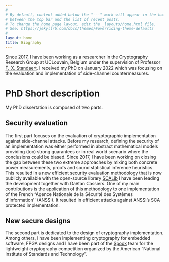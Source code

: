```yaml
---
#
# By default, content added below the "---" mark will appear in the home page
# between the top bar and the list of recent posts.
# To change the home page layout, edit the _layouts/home.html file.
# See: https://jekyllrb.com/docs/themes/#overriding-theme-defaults
#
layout: home
title: Biography
---
```



Since 2017, I have been working as a researcher in the Cryptography
Research Group at UCLouvain, Belgium under the supervision of Professor [F.-X.
Standaert](https://perso.uclouvain.be/fstandae/). I received my PhD on January
2022 which was focusing on the evaluation and implementation of side-channel
countermeasures. 

# PhD Short description

My PhD dissertation is composed of two parts.

## Security evaluation

The first part focuses on the evaluation of cryptographic implementation
against side-channel attacks. Before my research, defining the security of an
implementation was either performed in abstract mathematical models providing
(too) strong guarantees or in real world scenario where the conclusions could
be biased. Since 2017, I have been working on closing the gap between these two
extreme approaches by mixing both concrete power measurements, proofs and sound
statistical inference heuristics. This resulted in a new efficient security
evaluation methodology that is now publicly available with the open-source
library [SCALib](https://github.com/simple-crypto/SCALib) I have been leading
the development together with Gaëtan Cassiers.  One of my main contributions is
the application of this methodology to one implementation of the French
“Agence Nationale de la Sécurité des Systèmes d'Information'' (ANSSI).  It
resulted in  efficient attacks against ANSSI’s SCA protected implementation.

## New secure designs
The second part is dedicated to the design of cryptography implementation.
Among others, I have been implementing cryptography for embedded software, FPGA
designs and I have been part of the [Spook](https://www.spook.dev/) team for
the lightweight cryptography competition organized by the American “National
Institute of Standards and Technology”.
